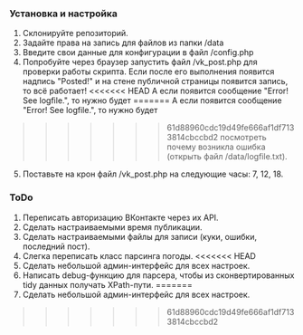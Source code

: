 ### Установка и настройка

1. Склонируйте репозиторий.
2. Задайте права на запись для файлов из папки /data
3. Введите свои данные для конфигурации в файл /config.php
4. Попробуйте через браузер запустить файл /vk_post.php для проверки
   работы скрипта. Если после его выполнения появится надпись "Posted!"
   и на стене публичной страницы появится запись, то всё работает!
<<<<<<< HEAD
   А если появится сообщение "Error! See logfile.", то нужно будет
=======
   А если появится сообщение "Error! See logfile.", то нужно будет 
>>>>>>> 61d88960cdc19d49fe666af1df7133814cbccbd2
   посмотреть почему возникла ошибка (открыть файл /data/logfile.txt).
5. Поставьте на крон файл /vk_post.php на следующие часы: 7, 12, 18.


### ToDo
1. Переписать авторизацию ВКонтакте через их API.
2. Сделать настраиваемыми время публикации.
3. Сделать настраиваемыми файлы для записи (куки, ошибки, последний пост).
4. Слегка переписать класс парсинга погоды.
<<<<<<< HEAD
5. Сделать небольшой админ-интерфейс для всех настроек.
6. Написать debug-функцию для парсера, чтобы из сконвертированных tidy данных получать XPath-пути.
=======
5. Сделать небольшой админ-интерфейс для всех настроек.
>>>>>>> 61d88960cdc19d49fe666af1df7133814cbccbd2
